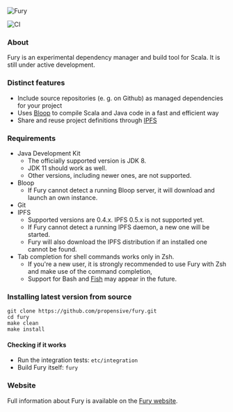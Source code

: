 <img src="doc/logo/render_github.png" alt="Fury">

![CI](https://github.com/propensive/fury/workflows/CI/badge.svg?branch=master)

### About
Fury is an experimental dependency manager and build tool for Scala. It is
still under active development.

### Distinct features
* Include source repositories (e. g. on Github) as managed dependencies for your project
* Uses [Bloop](https://scalacenter.github.io/bloop) to compile Scala and Java code in a fast and efficient way
* Share and reuse project definitions through [IPFS](https://ipfs.io)

### Requirements
* Java Development Kit
    * The officially supported version is JDK 8.
    * JDK 11 should work as well. 
    * Other versions, including newer ones, are not supported.
* Bloop
    * If Fury cannot detect a running Bloop server, it will download and launch an own instance.
* Git
* IPFS
    * Supported versions are 0.4.x. IPFS 0.5.x is not supported yet.
    * If Fury cannot detect a running IPFS daemon, a new one will be started. 
    * Fury will also download the IPFS distribution if an installed one cannot be found.
* Tab completion for shell commands works only in Zsh. 
    * If you're a new user, it is strongly recommended to use Fury with Zsh and make use of the command completion,
    * Support for Bash and [Fish](https://fishshell.com) may appear in the future.
    
### Installing latest version from source
```
git clone https://github.com/propensive/fury.git
cd fury
make clean
make install
```

#### Checking if it works
* Run the integration tests: `etc/integration`
* Build Fury itself: `fury`

### Website
Full information about Fury is available on the [Fury website](https://fury.build/).
